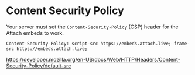 # Content Security Policy

Your server must set the `Content-Security-Policy` (CSP) header for the Attach embeds to work.

```
Content-Security-Policy: script-src https://embeds.attach.live; frame-src https://embeds.attach.live;
```

https://developer.mozilla.org/en-US/docs/Web/HTTP/Headers/Content-Security-Policy/default-src
